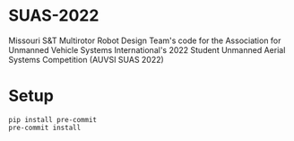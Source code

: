 # SUAS-2022
Missouri S&amp;T Multirotor Robot Design Team's code for the Association for Unmanned Vehicle Systems International's 2022 Student Unmanned Aerial Systems Competition (AUVSI SUAS 2022)

# Setup
```
pip install pre-commit
pre-commit install
```
